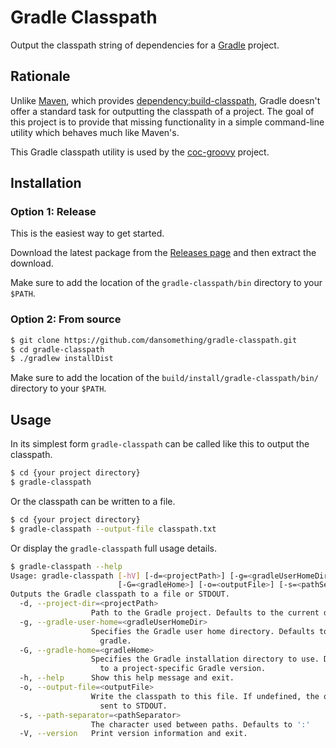 # Gradle Classpath

Output the classpath string of dependencies for a [Gradle][gradle] project.

## Rationale

Unlike [Maven][maven], which provides [dependency:build-classpath][mvn-classpath], Gradle doesn't
offer a standard task for outputting the classpath of a project. The goal of this project is to
provide that missing functionality in a simple command-line utility which behaves much like Maven's.

This Gradle classpath utility is used by the [coc-groovy][coc-groovy] project.

## Installation

### Option 1: Release

This is the easiest way to get started.

Download the latest package from the [Releases page][releases] and then extract the download.

Make sure to add the location of the `gradle-classpath/bin` directory to your `$PATH`.

### Option 2: From source

```bash
$ git clone https://github.com/dansomething/gradle-classpath.git
$ cd gradle-classpath
$ ./gradlew installDist
```

Make sure to add the location of the `build/install/gradle-classpath/bin/` directory to your `$PATH`.

## Usage

In its simplest form `gradle-classpath` can be called like this to output the classpath.
```bash
$ cd {your project directory}
$ gradle-classpath
```

Or the classpath can be written to a file.
```bash
$ cd {your project directory}
$ gradle-classpath --output-file classpath.txt
```

Or display the `gradle-classpath` full usage details.
```bash
$ gradle-classpath --help
Usage: gradle-classpath [-hV] [-d=<projectPath>] [-g=<gradleUserHomeDir>]
                        [-G=<gradleHome>] [-o=<outputFile>] [-s=<pathSeparator>]
Outputs the Gradle classpath to a file or STDOUT.
  -d, --project-dir=<projectPath>
                  Path to the Gradle project. Defaults to the current directory.
  -g, --gradle-user-home=<gradleUserHomeDir>
                  Specifies the Gradle user home directory. Defaults to ~/.
                    gradle.
  -G, --gradle-home=<gradleHome>
                  Specifies the Gradle installation directory to use. Defaults
                    to a project-specific Gradle version.
  -h, --help      Show this help message and exit.
  -o, --output-file=<outputFile>
                  Write the classpath to this file. If undefined, the output is
                    sent to STDOUT.
  -s, --path-separator=<pathSeparator>
                  The character used between paths. Defaults to ':'
  -V, --version   Print version information and exit.
```

[coc-groovy]:    https://github.com/dansomething/coc-groovy
[gradle]:        https://gradle.org
[maven]:         https://maven.apache.org
[mvn-classpath]: https://maven.apache.org/plugins/maven-dependency-plugin/build-classpath-mojo.html
[releases]:      https://github.com/dansomething/gradle-classpath/releases

